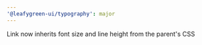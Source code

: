 ```yaml
---
'@leafygreen-ui/typography': major
---
```


Link now inherits font size and line height from the parent's CSS
